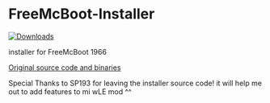 # FreeMcBoot-Installer

[![Downloads](https://img.shields.io/github/downloads/israpps/FreeMcBoot-Installer/total.svg)](https://github.com/isrpass/FreeMcBoot-Installer/releases)


 installer for FreeMcBoot 1966


[Original source code and binaries](https://sites.google.com/view/ysai187/home/projects/fmcbfhdb)

Special Thanks to SP193 for leaving the installer source code! it will help me out to add features to mi wLE mod ^^
